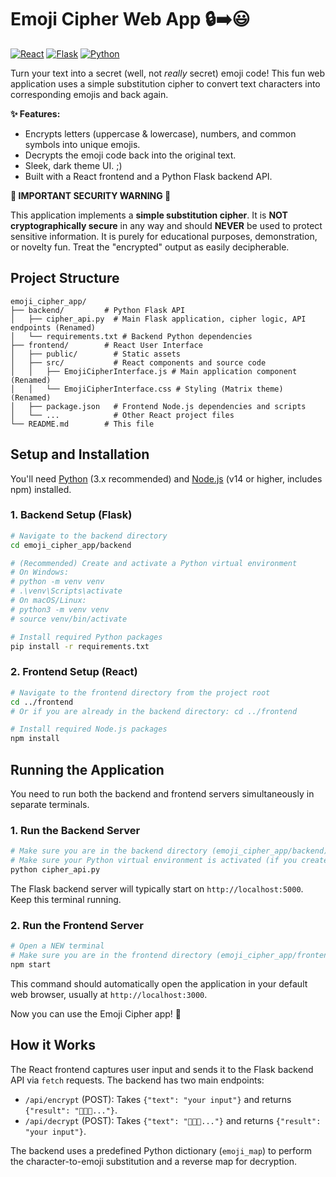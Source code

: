 # Emoji Cipher Web App 🔒➡️😃

[![React](https://img.shields.io/badge/React-^19.1.0-blue?logo=react)](https://reactjs.org/) [![Flask](https://img.shields.io/badge/Flask-3.0.3-grey?logo=flask)](https://flask.palletsprojects.com/) [![Python](https://img.shields.io/badge/Python-3.x-blue?logo=python)](https://www.python.org/)

Turn your text into a secret (well, not *really* secret) emoji code! This fun web application uses a simple substitution cipher to convert text characters into corresponding emojis and back again.

**✨ Features:**

*   Encrypts letters (uppercase & lowercase), numbers, and common symbols into unique emojis.
*   Decrypts the emoji code back into the original text.
*   Sleek, dark theme UI. ;)
*   Built with a React frontend and a Python Flask backend API.

**🚨 IMPORTANT SECURITY WARNING 🚨**

This application implements a **simple substitution cipher**. It is **NOT cryptographically secure** in any way and should **NEVER** be used to protect sensitive information. It is purely for educational purposes, demonstration, or novelty fun. Treat the "encrypted" output as easily decipherable.

## Project Structure

```
emoji_cipher_app/
├── backend/         # Python Flask API
│   ├── cipher_api.py  # Main Flask application, cipher logic, API endpoints (Renamed)
│   └── requirements.txt # Backend Python dependencies
├── frontend/        # React User Interface
│   ├── public/        # Static assets
│   ├── src/           # React components and source code
│   │   ├── EmojiCipherInterface.js # Main application component (Renamed)
│   │   └── EmojiCipherInterface.css # Styling (Matrix theme) (Renamed)
│   ├── package.json   # Frontend Node.js dependencies and scripts
│   └── ...            # Other React project files
└── README.md        # This file
```

## Setup and Installation

You'll need [Python](https://www.python.org/downloads/) (3.x recommended) and [Node.js](https://nodejs.org/) (v14 or higher, includes npm) installed.

### 1. Backend Setup (Flask)

```bash
# Navigate to the backend directory
cd emoji_cipher_app/backend

# (Recommended) Create and activate a Python virtual environment
# On Windows:
# python -m venv venv
# .\venv\Scripts\activate
# On macOS/Linux:
# python3 -m venv venv
# source venv/bin/activate

# Install required Python packages
pip install -r requirements.txt
```

### 2. Frontend Setup (React)

```bash
# Navigate to the frontend directory from the project root
cd ../frontend
# Or if you are already in the backend directory: cd ../frontend

# Install required Node.js packages
npm install
```

## Running the Application

You need to run both the backend and frontend servers simultaneously in separate terminals.

### 1. Run the Backend Server

```bash
# Make sure you are in the backend directory (emoji_cipher_app/backend)
# Make sure your Python virtual environment is activated (if you created one)
python cipher_api.py
```

The Flask backend server will typically start on `http://localhost:5000`. Keep this terminal running.

### 2. Run the Frontend Server

```bash
# Open a NEW terminal
# Make sure you are in the frontend directory (emoji_cipher_app/frontend)
npm start
```

This command should automatically open the application in your default web browser, usually at `http://localhost:3000`.

Now you can use the Emoji Cipher app! 🎉

## How it Works

The React frontend captures user input and sends it to the Flask backend API via `fetch` requests. The backend has two main endpoints:

*   `/api/encrypt` (POST): Takes `{"text": "your input"}` and returns `{"result": "🍎🍌🍒..."}`.
*   `/api/decrypt` (POST): Takes `{"text": "🍎🍌🍒..."}` and returns `{"result": "your input"}`.

The backend uses a predefined Python dictionary (`emoji_map`) to perform the character-to-emoji substitution and a reverse map for decryption.
